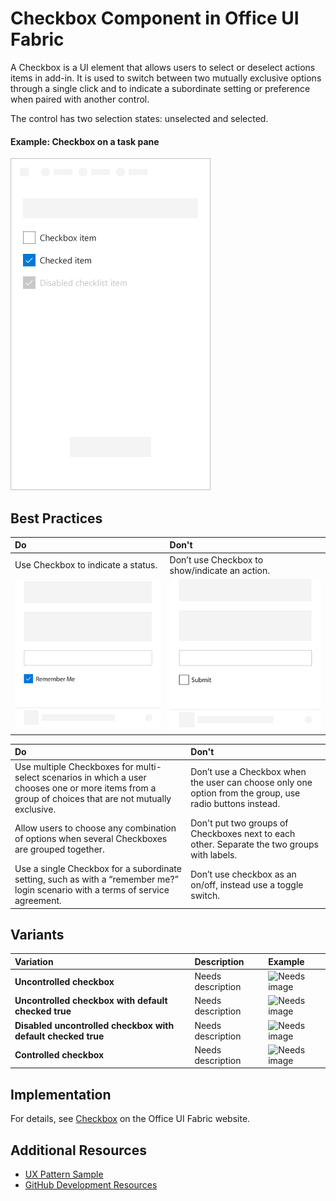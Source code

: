 # Checkbox Component in Office UI Fabric

A Checkbox is a UI element that allows users to select or deselect actions items in add-in. It is used to switch between two mutually exclusive options through a single click and to indicate a subordinate setting or preference when paired with another control.

The control has two selection states: unselected and selected.
  
#### Example: Checkbox on a task pane

![An image showing the checkbox](../images/overview_checkbox.png)

## Best Practices

|**Do**|**Don't**|
|:------------|:--------------|
|Use Checkbox to indicate a status.|Don’t use Checkbox to show/indicate an action.|
|![Do checkbox example](../images/checkboxDo.png)|![Don't checkbox example](../images/checkboxDont.png)|

|**Do**|**Don't**|
|:------------|:--------------|
|Use multiple Checkboxes for multi-select scenarios in which a user chooses one or more items from a group of choices that are not mutually exclusive.|Don’t use a Checkbox when the user can choose only one option from the group, use radio buttons instead.|
|Allow users to choose any combination of options when several Checkboxes are grouped together.|Don't put two groups of Checkboxes next to each other. Separate the two groups with labels.|
|Use a single Checkbox for a subordinate setting, such as with a “remember me?” login scenario with a terms of service agreement.|Don’t use checkbox as an on/off, instead use a toggle switch.|

## Variants

|**Variation**|**Description**|**Example**|
|:------------|:--------------|:----------|
|**Uncontrolled checkbox**|Needs description|![Needs image](../images/primary.pn)|
|**Uncontrolled checkbox with default checked true**|Needs description|![Needs image](../images/default.pn)|
|**Disabled uncontrolled checkbox with default checked true**|Needs description|![Needs image](../images/compound.pn)|
|**Controlled checkbox**|Needs description|![Needs image](../images/compound.pn)|

## Implementation

For details, see [Checkbox](https://dev.office.com/fabric#/components/checkbox) on the Office UI Fabric website.

## Additional Resources
* [UX Pattern Sample](https://office.visualstudio.com/DefaultCollection/OC/_git/GettingStarted-FabricReact)
* [GitHub Development Resources](https://github.com/OfficeDev/Office-Add-in-UX-Design-Patterns-Code)